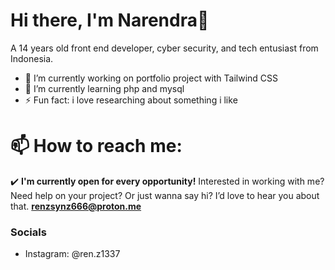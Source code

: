 # Hi there, I'm Narendra👋

A 14 years old front end developer, cyber security, and tech entusiast from Indonesia.

- 🔭 I’m currently working on portfolio project with Tailwind CSS
- 🌱 I’m currently learning php and mysql
- ⚡ Fun fact: i love researching about something i like

# 📫 How to reach me:
✔️ **I'm currently open for every opportunity!** Interested in working with me? Need help on your project? Or just wanna say hi? I’d love to hear you about that. 
**renzsynz666@proton.me**

### Socials
- Instagram: @ren.z1337
